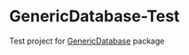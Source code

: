 # GenericDatabase-Test

Test project for [GenericDatabase](https://github.com/nobnak/GenericDatabase) package
